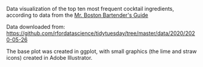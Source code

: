 Data visualization of the top ten most frequent cocktail ingredients, according to data from the [Mr. Boston Bartender's Guide](https://mrbostondrinks.com/)

Data downloaded from:
https://github.com/rfordatascience/tidytuesday/tree/master/data/2020/2020-05-26

The base plot was created in ggplot, with small graphics (the lime and straw icons) created in Adobe Illustrator.
